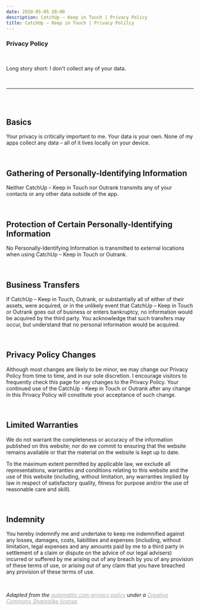 ```yaml
---
date: 2020-05-05 20:00
description: CatchUp – Keep in Touch | Privacy Policy
title: CatchUp – Keep in Touch | Privacy Polilcy
---
```


<h3> Privacy Policy </h3>

<br />

Long story short: I don't collect any of your data.

<br />

---

<br /> <br />

## Basics

Your privacy is critically important to me. Your data is your own. None of my apps collect any data – all of it lives locally on your device.

<br />

## Gathering of Personally-Identifying Information

Neither CatchUp – Keep in Touch nor Outrank transmits any of your contacts or any other data outside of the app.

<br />

## Protection of Certain Personally-Identifying Information

No Personally-Identifying Information is transmitted to external locations when using CatchUp – Keep in Touch or Outrank.

<br />

## Business Transfers

If CatchUp – Keep in Touch, Outrank, or substantially all of either of their assets, were acquired, or in the unlikely event that CatchUp – Keep in Touch or Outrank goes out of business or enters bankruptcy, no information would be acquired by the third party. You acknowledge that such transfers may occur, but understand that no personal information would be acquired.

<br />

## Privacy Policy Changes

Although most changes are likely to be minor, we may change our Privacy Policy from time to time, and in our sole discretion. I encourage visitors to frequently check this page for any changes to the Privacy Policy. Your continued use of the CatchUp - Keep in Touch or Outrank after any change in this Privacy Policy will constitute your acceptance of such change.

<br />

## Limited Warranties

We do not warrant the completeness or accuracy of the information published on this website; nor do we commit to ensuring that the website remains available or that the material on the website is kept up to date. 

To the maximum extent permitted by applicable law, we exclude all representations, warranties and conditions relating to this website and the use of this website (including, without limitation, any warranties implied by law in respect of satisfactory quality, fitness for purpose and/or the use of reasonable care and skill).

<br />

## Indemnity

You hereby indemnify me and undertake to keep me indemnified against any losses, damages, costs, liabilities and expenses (including, without limitation, legal expenses and any amounts paid by me to a third party in settlement of a claim or dispute on the advice of our legal advisers) incurred or suffered by me arising out of any breach by you of any provision of these terms of use, or arising out of any claim that you have breached any provision of these terms of use.

<br />

*Adapted from the <a href = "https://automattic.com/privacy/" target="_blank" style="text-decoration: underline; color: darkgrey">automattic.com privacy policy</a> under a <a href = "https://creativecommons.org/licenses/by-sa/2.5/" target="_blank" style="text-decoration: underline; color: darkgrey"> Creative Commons Sharealike license</a>*
